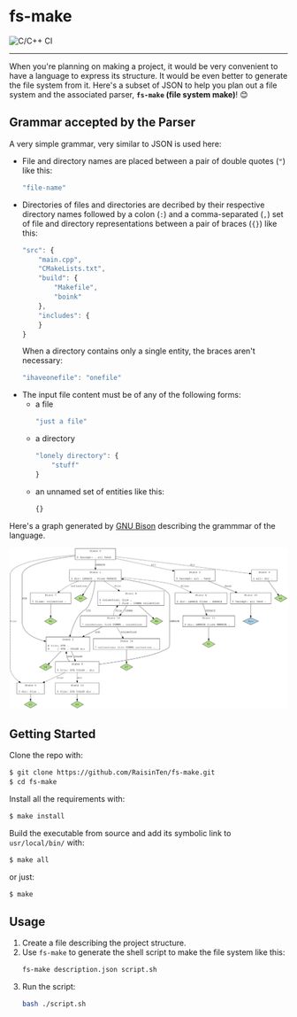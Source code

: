 # fs-make

![C/C++ CI](https://github.com/RaisinTen/fs-make/workflows/C/C++%20CI/badge.svg)

---

When you're planning on making a project, it would be very convenient to have a language to express its structure. It would be even better to generate the file system from it. Here's a subset of JSON to help you plan out a file system and the associated parser, **`fs-make` (file system make)**! :blush:

## Grammar accepted by the Parser

A very simple grammar, very similar to JSON is used here:

* File and directory names are placed between a pair of double quotes (`"`) like this:
    ```javascript
    "file-name"
    ```
* Directories of files and directories are decribed by their respective directory names followed by a colon (`:`) and a comma-separated (`,`) set of file and directory representations between a pair of braces (`{}`) like this:
    ```javascript
    "src": {
        "main.cpp",
        "CMakeLists.txt",
        "build": {
            "Makefile",
            "boink"
        },
        "includes": {
        }
    }
    ```
    When a directory contains only a single entity, the braces aren't necessary:
    ```javascript
    "ihaveonefile": "onefile"
    ```
* The input file content must be of any of the following forms:
  * a file
    ```javascript
    "just a file"
    ```
  * a directory
    ```javascript
    "lonely directory": {
        "stuff"
    }
    ```
  * an unnamed set of entities like this:
    ```javascript
    {}
    ```
    
Here's a graph generated by [GNU Bison](https://www.gnu.org/software/bison/) describing the grammmar of the language.

![grammar graph](https://github.com/RaisinTen/fs-make/raw/master/graphviz.svg)

## Getting Started

Clone the repo with:
```sh
$ git clone https://github.com/RaisinTen/fs-make.git
$ cd fs-make
```
Install all the requirements with:
```sh
$ make install
```
Build the executable from source and add its symbolic link to `usr/local/bin/` with:
```sh
$ make all
```
or just:
```sh
$ make
```

## Usage

1. Create a file describing the project structure.
2. Use `fs-make` to generate the shell script to make the file system like this:
    ```sh
    fs-make description.json script.sh
    ```
3. Run the script:
    ```sh
    bash ./script.sh
    ```
